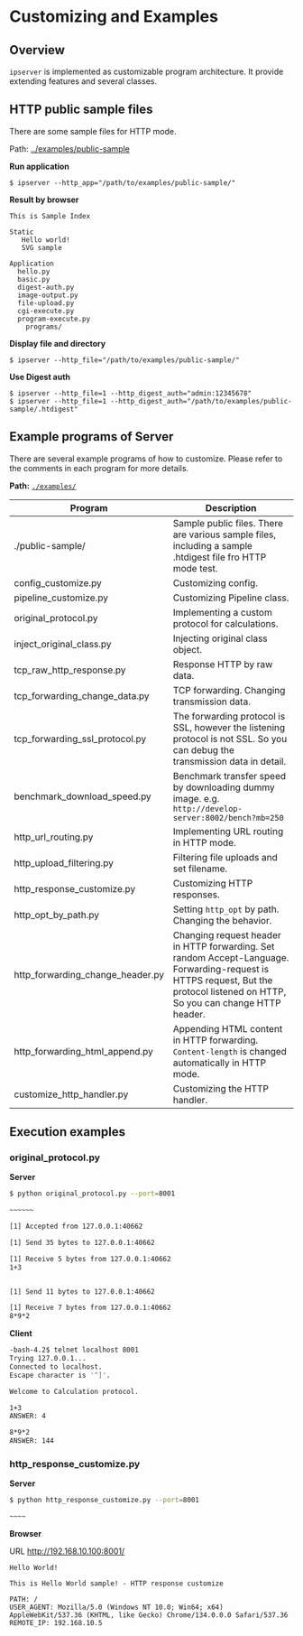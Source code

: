 # Customizing and Examples

## Overview

```ipserver``` is implemented as customizable program architecture. It provide extending features and several classes.

## HTTP public sample files

There are some sample files for HTTP mode.

Path: [../examples/public-sample](examples/public-sample)

**Run application**

```
$ ipserver --http_app="/path/to/examples/public-sample/"
```

**Result by browser**

```
This is Sample Index

Static
   Hello world!
   SVG sample

Application
  hello.py
  basic.py
  digest-auth.py
  image-output.py
  file-upload.py
  cgi-execute.py
  program-execute.py
    programs/
```

**Display file and directory**

```
$ ipserver --http_file="/path/to/examples/public-sample/"
```

**Use Digest auth**

```
$ ipserver --http_file=1 --http_digest_auth="admin:12345678"
$ ipserver --http_file=1 --http_digest_auth="/path/to/examples/public-sample/.htdigest"
```


## Example programs of Server

There are several example programs of how to customize. Please refer to the comments in each program for more details.

**Path:** [``./examples/``](https://github.com/deer-hunt/ipserver/tree/main/examples)


| Program                          | Description                                      |
|----------------------------------|--------------------------------------------------|
| ./public-sample/            | Sample public files. There are various sample files, including a sample .htdigest file fro HTTP mode test.                 |
| config_customize.py           | Customizing config.                      |
| pipeline_customize.py            | Customizing Pipeline class.                      |
| original_protocol.py             | Implementing a custom protocol for calculations. |
| inject_original_class.py         | Injecting original class object.                 |
| tcp_raw_http_response.py           | Response HTTP by raw data.            |
| tcp_forwarding_change_data.py        | TCP forwarding. Changing transmission data.        |
| tcp_forwarding_ssl_protocol.py        | The forwarding protocol is SSL, however the listening protocol is not SSL. So you can debug the transmission data in detail.         
| benchmark_download_speed.py        | Benchmark transfer speed by downloading dummy image. e.g. `http://develop-server:8002/bench?mb=250`         |
| http_url_routing.py              | Implementing URL routing in HTTP mode.                |
| http_upload_filtering.py         | Filtering file uploads and set filename.                    |
| http_response_customize.py       | Customizing HTTP responses.                      |
| http_opt_by_path.py              | Setting `http_opt` by path. Changing the behavior.  |
| http_forwarding_change_header.py | Changing request header in HTTP forwarding. Set random Accept-Language. Forwarding-request is HTTPS request, But the protocol listened on HTTP, So you can change HTTP header.|
| http_forwarding_html_append.py   | Appending HTML content in HTTP forwarding. `Content-length` is changed automatically in HTTP mode. |
| customize_http_handler.py        | Customizing the HTTP handler.                    |


## Execution examples

### original_protocol.py

**Server**

```bash
$ python original_protocol.py --port=8001

~~~~~~

[1] Accepted from 127.0.0.1:40662

[1] Send 35 bytes to 127.0.0.1:40662

[1] Receive 5 bytes from 127.0.0.1:40662
1+3


[1] Send 11 bytes to 127.0.0.1:40662

[1] Receive 7 bytes from 127.0.0.1:40662
8*9*2

```

**Client**

```bash
-bash-4.2$ telnet localhost 8001
Trying 127.0.0.1...
Connected to localhost.
Escape character is '^]'.

Welcome to Calculation protocol.

1+3
ANSWER: 4

8*9*2
ANSWER: 144
```


### http_response_customize.py

**Server**

```bash
$ python http_response_customize.py --port=8001

~~~~
```

**Browser**

URL http://192.168.10.100:8001/


```
Hello World!

This is Hello World sample! - HTTP response customize

PATH: /
USER_AGENT: Mozilla/5.0 (Windows NT 10.0; Win64; x64) AppleWebKit/537.36 (KHTML, like Gecko) Chrome/134.0.0.0 Safari/537.36
REMOTE_IP: 192.168.10.5
```
